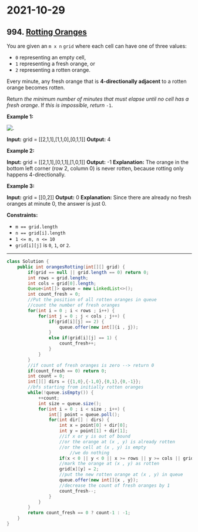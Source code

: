 # 2021-10-29

## 994. [Rotting Oranges](https://leetcode.com/problems/rotting-oranges/)

You are given an `m x n` `grid` where each cell can have one of three values:

- `0` representing an empty cell,
- `1` representing a fresh orange, or
- `2` representing a rotten orange.

Every minute, any fresh orange that is **4-directionally adjacent** to a rotten orange becomes rotten.

Return _the minimum number of minutes that must elapse until no cell has a fresh orange_. If _this is impossible, return_ `-1`.

**Example 1:**

![.](https://assets.leetcode.com/uploads/2019/02/16/oranges.png)

**Input:** grid = \[\[2,1,1\],\[1,1,0\],\[0,1,1\]\]
**Output:** 4

**Example 2:**

**Input:** grid = \[\[2,1,1\],\[0,1,1\],\[1,0,1\]\]
**Output:** -1
**Explanation:** The orange in the bottom left corner (row 2, column 0) is never rotten, because rotting only happens 4-directionally.

**Example 3:**

**Input:** grid = \[\[0,2\]\]
**Output:** 0
**Explanation:** Since there are already no fresh oranges at minute 0, the answer is just 0.

**Constraints:**

- `m == grid.length`
- `n == grid[i].length`
- `1 <= m, n <= 10`
- `grid[i][j]` is `0`, `1`, or `2`.

---

```java
class Solution {
    public int orangesRotting(int[][] grid) {
        if(grid == null || grid.length == 0) return 0;
        int rows = grid.length;
        int cols = grid[0].length;
        Queue<int[]> queue = new LinkedList<>();
        int count_fresh = 0;
        //Put the position of all rotten oranges in queue
        //count the number of fresh oranges
        for(int i = 0 ; i < rows ; i++) {
            for(int j = 0 ; j < cols ; j++) {
                if(grid[i][j] == 2) {
                    queue.offer(new int[]{i , j});
                }
                else if(grid[i][j] == 1) {
                    count_fresh++;
                }
            }
        }
        //if count of fresh oranges is zero --> return 0
        if(count_fresh == 0) return 0;
        int count = 0;
        int[][] dirs = {{1,0},{-1,0},{0,1},{0,-1}};
        //bfs starting from initially rotten oranges
        while(!queue.isEmpty()) {
            ++count;
            int size = queue.size();
            for(int i = 0 ; i < size ; i++) {
                int[] point = queue.poll();
                for(int dir[] : dirs) {
                    int x = point[0] + dir[0];
                    int y = point[1] + dir[1];
                    //if x or y is out of bound
                    //or the orange at (x , y) is already rotten
                    //or the cell at (x , y) is empty
                        //we do nothing
                    if(x < 0 || y < 0 || x >= rows || y >= cols || grid[x][y] == 0 || grid[x][y] == 2) continue;
                    //mark the orange at (x , y) as rotten
                    grid[x][y] = 2;
                    //put the new rotten orange at (x , y) in queue
                    queue.offer(new int[]{x , y});
                    //decrease the count of fresh oranges by 1
                    count_fresh--;
                }
            }
        }
        return count_fresh == 0 ? count-1 : -1;
    }
}
```

